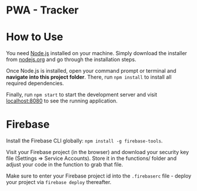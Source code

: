 # PWA - Tracker

# How to Use
You need [Node.js](https://nodejs.org) installed on your machine. Simply download the installer from [nodejs.org](https://nodejs.org) and go through the installation steps.

Once Node.js is installed, open your command prompt or terminal and **navigate into this project folder**. There, run `npm install` to install all required dependencies.

Finally, run `npm start` to start the development server and visit [localhost:8080](http://localhost:8080) to see the running application.

# Firebase
Install the Firebase CLI globally: `npm install -g firebase-tools`.

Visit your Firebase project (in the browser) and download your security key file (Settings => Service Accounts). Store it in the functions/ folder and adjust your code in the function to grab that file.

Make sure to enter your Firebase project id into the `.firebaserc` file - deploy your project via `firebase deploy` thereafter.
